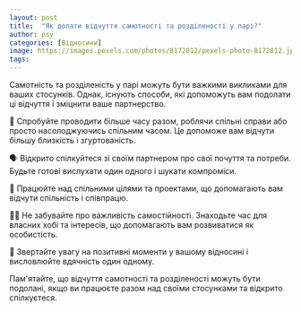 ```yaml
---
layout: post
title:  "Як долати відчуття самотності та розділеності у парі?"
author: psy
categories: [Відносини]
image: https://images.pexels.com/photos/8172812/pexels-photo-8172812.jpeg?auto=compress&cs=tinysrgb&fit=crop&h=627&w=1200
tags: 
---
```


Самотність та розділеність у парі можуть бути важкими викликами для ваших стосунків. Однак, існують способи, які допоможуть вам подолати ці відчуття і зміцнити ваше партнерство. 

👫 Спробуйте проводити більше часу разом, роблячи спільні справи або просто насолоджуючись спільним часом. Це допоможе вам відчути більшу близкість і згуртованість.

🗣️ Відкрито спілкуйтеся зі своїм партнером про свої почуття та потреби. Будьте готові вислухати один одного і шукати компроміси.

💑 Працюйте над спільними цілями та проектами, що допомагають вам відчути спільність і співпрацю.

🧘‍♀️ Не забувайте про важливість самостійності. Знаходьте час для власних хобі та інтересів, що допомагають вам розвиватися як особистість.

💬 Звертайте увагу на позитивні моменти у вашому відносині і висловлюйте вдячність один одному.

Пам'ятайте, що відчуття самотності та розділеності можуть бути подолані, якщо ви працюєте разом над своїми стосунками та відкрито спілкуєтеся.


